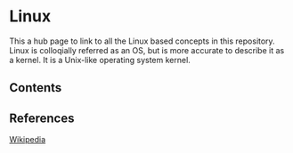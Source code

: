 # Linux

This a hub page to link to all the Linux based concepts in this repository. Linux is colloqially referred as an OS, but is more accurate to describe it as a kernel. It is a Unix-like operating system kernel.

## Contents

## References
[Wikipedia](https://en.wikipedia.org/wiki/Linux)